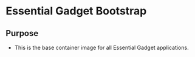 # Essential Gadget Bootstrap

## Purpose
- This is the base container image for all Essential Gadget applications.